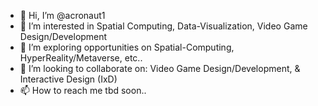 - 👋 Hi, I’m @acronaut1
- 👀 I’m interested in Spatial Computing, Data-Visualization, Video Game Design/Development
- 🌱 I’m exploring opportunities on Spatial-Computing, HyperReality/Metaverse, etc..
- 💞️ I’m looking to collaborate on: Video Game Design/Development, & Interactive Design (IxD)
- 📫 How to reach me tbd soon..

<!---
acronaut1/acronaut1 is a ✨ special ✨ repository because its `README.md` (this file) appears on your GitHub profile.
You can click the Preview link to take a look at your changes.
--->
